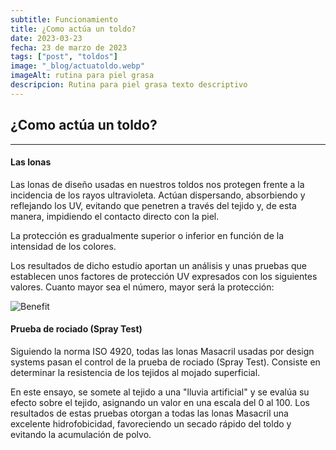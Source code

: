 ```yaml
---
subtitle: Funcionamiento
title: ¿Como actúa un toldo?
date: 2023-03-23
fecha: 23 de marzo de 2023
tags: ["post", "toldos"]
image: "_blog/actuatoldo.webp"
imageAlt: rutina para piel grasa
descripcion: Rutina para piel grasa texto descriptivo
---
```


## ¿Como actúa un toldo?

___

#### Las lonas

Las lonas de diseño usadas en nuestros toldos nos protegen frente a la incidencia de los rayos ultravioleta. Actúan dispersando, absorbiendo y reflejando los UV, evitando que penetren a través del tejido y, de esta manera, impidiendo el contacto directo con la piel.

La protección es gradualmente superior o inferior en función de la intensidad de los colores.

Los resultados de dicho estudio aportan un análisis y unas pruebas que establecen unos factores de protección UV expresados con los siguientes valores. Cuanto mayor sea el número, mayor será la protección:

![Benefit]({{global.imageDir}}_blog/toldos-2.jpg)

#### Prueba de rociado (Spray Test)

Siguiendo la norma ISO 4920, todas las lonas Masacril usadas por design systems pasan el control de la prueba de rociado (Spray Test). Consiste en determinar la resistencia de los tejidos al mojado superficial.

En este ensayo, se somete al tejido a una "lluvia artificial" y se evalúa su efecto sobre el tejido, asignando un valor en una escala del 0 al 100. Los resultados de estas pruebas otorgan a todas las lonas Masacril una excelente hidrofobicidad, favoreciendo un secado rápido del toldo y evitando la acumulación de polvo.
